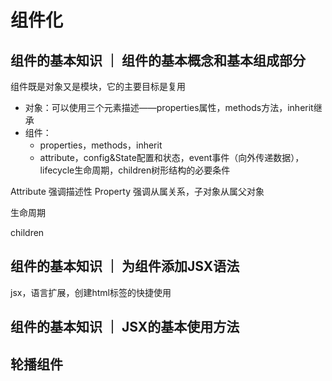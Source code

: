 # 组件化

## 组件的基本知识 ｜ 组件的基本概念和基本组成部分

组件既是对象又是模块，它的主要目标是复用

- 对象：可以使用三个元素描述——properties属性，methods方法，inherit继承
- 组件：
    - properties，methods，inherit
    - attribute，config&State配置和状态，event事件（向外传递数据），lifecycle生命周期，children树形结构的必要条件


Attribute 强调描述性
Property 强调从属关系，子对象从属父对象

生命周期

children


## 组件的基本知识 ｜ 为组件添加JSX语法

jsx，语言扩展，创建html标签的快捷使用

## 组件的基本知识 ｜ JSX的基本使用方法

## 轮播组件
